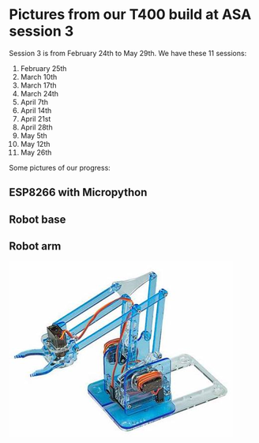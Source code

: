 # Pictures from our T400 build at ASA session 3

Session 3 is from February 24th to May 29th. We have these 11 sessions:

1. February 25th
2. March 10th
3. March 17th
4. March 24th
5. April 7th
6. April 14th
7. April 21st
8. April 28th
9. May 5th
10. May 12th
11. May 26th

Some pictures of our progress:

## ESP8266 with Micropython

## Robot base

## Robot arm

![MeArm v1.0](mearm1.jpg)
